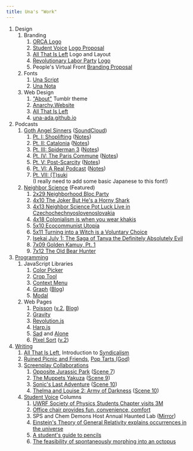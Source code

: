 ```yaml
---
title: Una's "Work"
---
```


1.	Design
	1.	Branding
		1.	[ORCA Logo][64]
		2.	[Student Voice][2] [Logo Proposal][65]
		3.	[All That Is Left][66] Logo and Layout
		4.	[Revolutionary Labor Party][69] [Logo][67]
		5.	People's Virtual Front [Branding Proposal][68]
	2.	Fonts
		1.	[Una Script][72]
		2.  [Una Nota][82]
	3.	Web Design
		1.	["About"][78] Tumblr theme
		2.	[Anarchy.Website][1]
		3.	[All That Is Left][66]
		4.	[una-ada.github.io](/)
2.	Podcasts
	1.	[Goth Angel Sinners][36] ([SoundCloud][37])
		1.	[Pt. I: Shoplifting][38] ([Notes][39])
		2.	[Pt. II: Catalonia][40] ([Notes][41])
		3.	[Pt. III: Spiderman 3][42] ([Notes][43])
		4.	[Pt. IV: The Paris Commune][44] ([Notes][45])
		5.	[Pt. V: Post-Scarcity][46] ([Notes][47])
		6.	[Pt. VI: A Real Podcast][74] ([Notes][75])
		7.	[Pt. VII: (T)suki][80]<br/>
			(I really need to add some basic Japanese to this font!)
	2.	[Neighbor Science][25] (Featured)
		1.	[2x29 Neighborhood Bloc Party][26]
		2.	[4x10 The Joker But He's a Horny Shark][27]
		3.	[4x13 Neighbor Science Pot Luck Live in
			Czechochechnyoslovenoslovakia][28]
		4.	[4x18 Colonialism is when you wear khakis][29]
		5.	[5x10 Ecocommunist Utopia][30]
		6.	[5x11 Turning into a Witch is a Voluntary Choice][31]
		7.	[Isekai July 1: The Saga of Tanya the Definitely Absolutely
			Evil][32]
		8.	[7x09 Golden Kamuy, Pt. 1][79]
		9.	[7x12 The Old Bear Hunter][81]
3.	[Programming][48]
	1.	JavaScript Libraries
		1.	[Color Picker][49]
		2.	[Crop Tool][50]
		3.	[Context Menu][51]
		4.	[Graph][52] ([Blog][53])
		5.	[Modal][54]
	2.	Web Pages
		1.	[Poisson][55] ([v.2][60], [Blog][61])
		2.	[Gravity][56]
		3.	[Revolution.js][57]
		4.	[Harp.js][58]
		5.	[Sad][73] and [Alone][59]
		6.	[Pixel Sort][62] ([v.2][63])
4.	[Writing][1]
	1.	[All That Is Left][66], Introduction to [Syndicalism][71]
	2.	[Ruined Picnic and Friends][76], [Pop Tarts (God)][24]
	3.	[Screenplay Collaborations][15]
		1.	[Opposite Jurassic Park][16] ([Scene 7][17])
		2.	[The Muppets Yakuza][18] ([Scene 9][19])
		3.	[Sonic's Last Adventure][20] ([Scene 10][21])
		4.	[Thelma and Louise 2: Army of Darkness][22] ([Scene 10][23])
	4.	[Student Voice][2] Columns
		1.	[UWRF Society of Physics Students Chapter visits 3M][5]
		2.	[Office chair provides fun, convenience, comfort][7]
		3.	SPS and Chem Demons Host Annual Haunted Lab ([Mirror][8])
		4.	[Einstein's Theory of General Relativity explains occurrences in
			the universe][10]
		5.	[A student's guide to pencils][12]
		6.	[The feasibility of spontaneously morphing into an octopus][14]

[1]:	https://anarchy.website/
[2]:	http://uwrfvoice.com/
[3]:	/
[4]:	/
[5]:	https://anarchy.website/2015/10/08/sps-at-3m.html
[6]:	/
[7]:	https://anarchy.website/2015/10/29/chair.html
[8]:	https://anarchy.website/2015/11/01/haunted-lab.html
[9]:	/
[10]:	https://anarchy.website/2015/11/18/einstein.html
[11]:	/
[12]:	https://anarchy.website/2015/12/02/pencils.html
[13]:	/
[14]:	https://anarchy.website/2016/02/05/octopodes.html
[15]:	https://medium.com/@ruinedpicnic/the-picnic-archive-cd2751818964
[16]:	https://www.docdroid.net/tm2dnu4
[17]:	https://anarchy.website/2017/02/05/opj-scene-7.html
[18]:	https://www.docdroid.net/zroLOXH
[19]:	https://anarchy.website/2017/03/05/my-scene-9.html
[20]:	https://www.docdroid.net/Nphxbj2
[21]:	https://anarchy.website/2017/04/02/sla-scene-10.html
[22]:	https://www.docdroid.net/sVlHBLX
[23]:	https://anarchy.website/2017/05/07/tlad-scene-10.html
[24]:	https://ruinedpicnic.bandcamp.com/track/pop-tarts-god-written-by-trewbot
[25]:	http://www.neighborsciencepodcast.com/
[26]:	http://www.neighborsciencepodcast.com/e/neighborhood-bloc-party/
[27]:	http://www.neighborsciencepodcast.com/e/410-the-joker-but-hes-a-horny-shark/
[28]:	http://www.neighborsciencepodcast.com/e/neighbor-science-pot-luck-live-in-czechochechnyoslovenoslovakia/
[29]:	http://www.neighborsciencepodcast.com/e/418-colonialism-is-when-you-wear-khakis/
[30]:	http://www.neighborsciencepodcast.com/e/510-ecocommunist-utopia/
[31]:	http://www.neighborsciencepodcast.com/e/511-turning-into-a-witch-is-a-voluntary-choice/
[32]:	http://www.neighborsciencepodcast.com/e/isekai-july-1-the-saga-of-tanya-the-definitely-absolutely-evil/
[33]:	/
[34]:	/
[35]:	/
[36]:	https://anarchy.website/gthnglsnnrs
[37]:	https://soundcloud.com/gthnglsnnrs
[38]:	https://anchor.fm/gthnglsnnrs/episodes/Part-I-Shoplifting-e24qpj
[39]:	https://anarchy.website/gthnglsnnrs/1/notes
[40]:	https://anchor.fm/gthnglsnnrs/episodes/Part-II-Catalonia-e28v8l
[41]:	https://anarchy.website/gthnglsnnrs/2/notes
[42]:	https://anchor.fm/gthnglsnnrs/episodes/Part-III-Spiderman-3-e2nmr0
[43]:	https://anarchy.website/gthnglsnnrs/3/notes
[44]:	https://anchor.fm/gthnglsnnrs/episodes/Part-IV-The-Paris-Commune-e2viul
[45]:	https://anarchy.website/gthnglsnnrs/4/notes
[46]:	https://anchor.fm/gthnglsnnrs/episodes/Part-V-Post-Scarcity-e4ef1p
[47]:	https://anarchy.website/gthnglsnnrs/5/notes
[48]:	https://github.com/una-ada
[49]:	/color/
[50]:	/crop/
[51]:	/menu/
[52]:	/graph
[53]:	https://anarchy.website/2018/07/14/graphs.html
[54]:	/modal/
[55]:	/js/phys/poisson
[56]:	/js/phys/gravity
[57]:	/js/3/waves
[58]:	/js/2/harp
[59]:	/sad/1
[60]:	/js/phys/poisson2
[61]:	https://anarchy.website/2018/05/21/poisson.html
[62]:	/js/2/frag-sort-1
[63]:	/js/2/frag-sort-2
[64]:	/assets/img/orca/olf.png
[65]:	/assets/img/student-voice/black.png
[66]:	https://atil.xyz
[67]:	/assets/img/rlp/background.png
[68]:	/2017/08/29/pvf-proposal
[69]:	https://revlabor.wixsite.com/revlaborparty/see-the-rlp
[70]:	/
[71]:	https://anarchy.website/2017/10/14/syndicalism.html
[72]:	https://github.com/una-ada/unascript
[73]:	/sad/
[74]:	https://anchor.fm/gthnglsnnrs/episodes/Part-VI-A-Real-Podcast-ehud7n
[75]:	https://anarchy.website/gthnglsnnrs/6/notes
[76]:	https://ruinedpicnic.bandcamp.com/album/ruined-picnic-and-friends
[77]:	/
[78]:	https://www.tumblr.com/theme/40029
[79]:	https://www.neighborsciencepodcast.com/e/709-golden-kamuy-pt-1/
[80]:	https://amitypark.bandcamp.com/album/--2
[81]:	https://www.neighborsciencepodcast.com/e/712-the-old-bear-hunter/
[82]:	https://github.com/una-ada/una-nota

